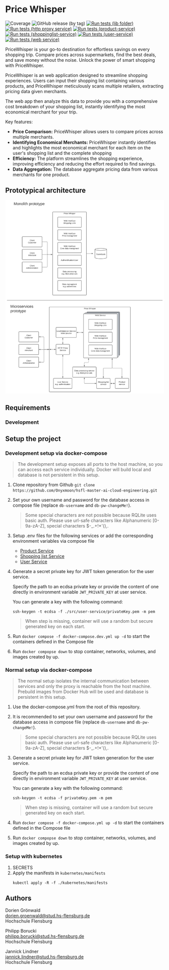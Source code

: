 # Price Whisper
![Coverage](https://img.shields.io/badge/Coverage-75.1%25-brightgreen)
![GitHub release (by tag)](https://img.shields.io/github/v/tag/onyxmoon/hsfl-master-ai-cloud-engineering.svg?sort=semver&label=Version&color=4ccc93d)
[![Run tests (lib folder)](https://github.com/Onyxmoon/hsfl-master-ai-cloud-engineering/actions/workflows/run-tests-lib-folder.yml/badge.svg)](https://github.com/Onyxmoon/hsfl-master-ai-cloud-engineering/actions/workflows/run-tests-lib-folder.yml)
[![Run tests (http proxy service)](https://github.com/Onyxmoon/hsfl-master-ai-cloud-engineering/actions/workflows/run-tests-http-proxy-service.yml/badge.svg)](https://github.com/Onyxmoon/hsfl-master-ai-cloud-engineering/actions/workflows/run-tests-http-proxy-service.yml)
[![Run tests (product-service)](https://github.com/Onyxmoon/hsfl-master-ai-cloud-engineering/actions/workflows/run-tests-product-service.yml/badge.svg)](https://github.com/Onyxmoon/hsfl-master-ai-cloud-engineering/actions/workflows/run-tests-product-service.yml)
[![Run tests (shoppinglist-service)](https://github.com/Onyxmoon/hsfl-master-ai-cloud-engineering/actions/workflows/run-tests-shoppinglist-service.yml/badge.svg)](https://github.com/Onyxmoon/hsfl-master-ai-cloud-engineering/actions/workflows/run-tests-shoppinglist-service.yml)
[![Run tests (user-service)](https://github.com/Onyxmoon/hsfl-master-ai-cloud-engineering/actions/workflows/run-tests-user-service.yml/badge.svg)](https://github.com/Onyxmoon/hsfl-master-ai-cloud-engineering/actions/workflows/run-tests-user-service.yml)
[![Run tests (web service)](https://github.com/Onyxmoon/hsfl-master-ai-cloud-engineering/actions/workflows/run-tests-web-service.yml/badge.svg)](https://github.com/Onyxmoon/hsfl-master-ai-cloud-engineering/actions/workflows/run-tests-web-service.yml)

PriceWhisper is your go-to destination for effortless savings on every shopping trip. Compare prices across supermarkets, find the best deals, and save money without the noise. Unlock the power of smart shopping with PriceWhisper.

PriceWhisper is an web application designed to streamline shopping experiences. Users can input their shopping list containing various products, and PriceWhisper meticulously scans multiple retailers, extracting pricing data given merchants.

The web app then analyze this data to provide you with a comprehensive cost breakdown of your shopping list, instantly identifying the most economical merchant for your trip. 

Key features:

- **Price Comparison:** PriceWhisper allows users to compare prices across multiple merchants.
- **Identifying Economical Merchants:** PriceWhisper instantly identifies and highlights the most economical merchant for each item on the user's shopping list and the complete shopping
- **Efficiency:** The platform streamlines the shopping experience, improving efficiency and reducing the effort required to find savings.
- **Data Aggregation:** The database aggregate pricing data from various merchants for one product.

## Prototypical architecture

![Architecture](README.assets/CE_Architecture_Prototype.svg)

## Requirements
### Development


## Setup the project
### Development setup via docker-compose
> The development setup exposes all ports to the host machine, so you can access each service individually. Docker will build local and database is not persistent in this setup.
1. Clone repository from Github `git clone https://github.com/Onyxmoon/hsfl-master-ai-cloud-engineering.git`
2. Set your own username and password for the database access in compose file (replace `db-username` and `db-pw-changeMe!`).
   > Some special characters are not possible because RQLite uses basic auth. Please use url-safe characters like Alphanumeric [0-9a-zA-Z], special characters $-_.+!*'(),.
3. Setup .env files for the following services or add the corresponding environment variables via compose file
   - [Product Service](src/product-service)
   - [Shopping list Service](src/shoppinglist-service)
   - [User Service](src/user-service)
4. Generate a secret private key for JWT token generation for the user service.

   Specify the path to an ecdsa private key or provide the content of one directly in environment variable `JWT_PRIVATE_KEY` at user service.

   You can generate a key with the following command:
   ```shell
   ssh-keygen -t ecdsa -f ./src/user-service/privateKey.pem -m pem
   ```
   > When step is missing, container will use a random but secure generated key on each start.
5. Run `docker compose -f docker-compose.dev.yml up -d` to start the containers defined in the Compose file
6. Run `docker compopse down` to stop container, networks, volumes, and images created by up.
### Normal setup via docker-compose
> The normal setup isolates the internal communication between services and only the proxy is reachable from the host machine. Prebuild images from Docker Hub will be used and database is persistent in this setup.
1. Use the docker-compose.yml from the root of this repository.
2. It is recommended to set your own username and password for the database access in compose file (replace `db-username` and `db-pw-changeMe!`).
   > Some special characters are not possible because RQLite uses basic auth. Please use url-safe characters like Alphanumeric [0-9a-zA-Z], special characters $-_.+!*'(),.
3. Generate a secret private key for JWT token generation for the user service. 
  
   Specify the path to an ecdsa private key or provide the content of one directly in environment variable `JWT_PRIVATE_KEY` at user service.
   
   You can generate a key with the following command:
   ```shell
   ssh-keygen -t ecdsa -f privateKey.pem -m pem
   ```
   > When step is missing, container will use a random but secure generated key on each start.
4. Run `docker compose -f docker-compose.yml up -d` to start the containers defined in the Compose file
5. Run `docker compopse down` to stop container, networks, volumes, and images created by up.

### Setup with kubernetes
1. SECRETS
1. Apply the manifests in `kubernetes/manifests`
   ```shell
   kubectl apply -R -f ./kubernetes/manifests
   ```

## Authors

Dorien Grönwald<br>
dorien.groenwald@stud.hs-flensburg.de<br>
Hochschule Flensburg

Philipp Borucki<br>
philipp.borucki@stud.hs-flensburg.de<br>
Hochschule Flensburg

Jannick Lindner<br>
jannick.lindner@stud.hs-flensburg.de<br>
Hochschule Flensburg

